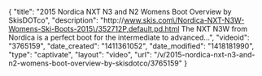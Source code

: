{
    "title": "2015 Nordica NXT N3 and N2 Womens Boot Overview by SkisDOTco",
    "description": "http:\/\/www.skis.com\/Nordica-NXT-N3W-Womens-Ski-Boots-2015\/352712P,default,pd.html The NXT N3W from Nordica is a perfect boot for the intermediate to advanced...",
    "videoid": "3765159",
    "date_created": "1411361052",
    "date_modified": "1418181990",
    "type": "captivate",
    "layout": "video",
    "url": "\/v\/2015-nordica-nxt-n3-and-n2-womens-boot-overview-by-skisdotco\/3765159"
}